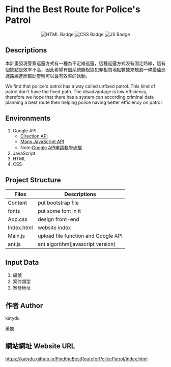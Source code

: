 # Find the Best Route for Police's Patrol
<p align="center">
<a><img src="https://img.shields.io/badge/HTML-239120?style=for-the-badge&logo=html5&logoColor=white" alt="HTML Badge"></a>
<a><img src="https://img.shields.io/badge/CSS-239120?&style=for-the-badge&logo=css3&logoColor=white" alt="CSS Badge"></a>
<a><img src="https://img.shields.io/badge/JavaScript-323330?style=for-the-badge&logo=javascript&logoColor=F7DF1E" alt="JS Badge"></a>
</p>

## Descriptions

本計畫發現警察巡邏方式有一種為不定線巡邏，這種巡邏方式沒有固定路線，這有個缺點是效率不高，因此希望有個系統能根據犯罪相關地點數據來規劃一條最佳巡邏路線進而幫助警察可以最有效率的執勤。

We find that police's patrol has a way called unfixed patrol. This kind of patrol don't have the fixed path. The disadvantage is low efficiency, therefore we hope that there has a system can according criminal data planning a best route then helping police having better efficiency on patrol.
## Environments
1. Google API
   * [Direction API](https://icelandcheng.medium.com/%E4%BD%BF%E7%94%A8google-map-api-directions-service-%E7%8D%B2%E5%8F%96%E5%8F%8A%E9%A1%AF%E7%A4%BA%E6%9C%80%E4%BD%B3%E8%B7%AF%E5%BE%91-cf82060b90f2 "link")
   * [Maps JavaScript API](https://medium.com/front-end-augustus-study-notes/google-map-api-1-a4e794b0162f "link")
   * Note:[Google API申請教學步驟](https://ithelp.ithome.com.tw/articles/10283037 "link")
2. JavaScript
3. HTML
4. CSS
## Project Structure

|    Files    |             Descriptions             |
| ----------- |  ----------------------------------  |
|   Content   |           put bootstrap file         |
|    fonts    |          put some font in it         |
|   App.css   |           design front-end           |
| Index.html  |            website index             |
|   Main.js   | upload file function and Google API  |
|    ant.js   |   ant algorithm(javascript version)  |

## Input Data
1. 編號
2. 案件類型
3. 案發地址


## 作者 Author
katydu

蕭嫻

## 網站網址 Website URL
https://katydu.github.io/FindtheBestRouteforPolicePatrol/Index.html
